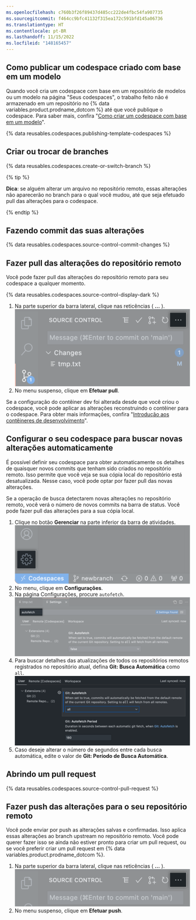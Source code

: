 ```yaml
---
ms.openlocfilehash: c760b3f26f89437d485cc222de4fbc54fa907735
ms.sourcegitcommit: f464cc9bfc41132f315ea172c591bfd145a06736
ms.translationtype: HT
ms.contentlocale: pt-BR
ms.lasthandoff: 11/15/2022
ms.locfileid: "148165457"
---
```

## Como publicar um codespace criado com base em um modelo

Quando você cria um codespace com base em um repositório de modelos ou um modelo na página "Seus codespaces", o trabalho feito não é armazenado em um repositório no {% data variables.product.prodname_dotcom %} até que você publique o codespace. Para saber mais, confira "[Como criar um codespace com base em um modelo](/codespaces/developing-in-codespaces/creating-a-codespace-from-a-template#publishing-to-a-repository-on-github)".

{% data reusables.codespaces.publishing-template-codespaces %}

## Criar ou trocar de branches

{% data reusables.codespaces.create-or-switch-branch %}

{% tip %}

**Dica**: se alguém alterar um arquivo no repositório remoto, essas alterações não aparecerão no branch para o qual você mudou, até que seja efetuado pull das alterações para o codespace. 

{% endtip %}

## Fazendo commit das suas alterações 

{% data reusables.codespaces.source-control-commit-changes %} 

## Fazer pull das alterações do repositório remoto

Você pode fazer pull das alterações do repositório remoto para seu codespace a qualquer momento. 

{% data reusables.codespaces.source-control-display-dark %}
1. Na parte superior da barra lateral, clique nas reticências ( **…** ). ![Botão de reticências para Exibir e Mais Ações](/assets/images/help/codespaces/source-control-ellipsis-button.png)
1. No menu suspenso, clique em **Efetuar pull**.

Se a configuração do contêiner dev foi alterada desde que você criou o codespace, você pode aplicar as alterações reconstruindo o contêiner para o codespace. Para obter mais informações, confira "[Introdução aos contêineres de desenvolvimento](/codespaces/setting-up-your-codespace/configuring-codespaces-for-your-project#applying-changes-to-your-configuration)".

## Configurar o seu codespace para buscar novas alterações automaticamente 

É possível definir seu codespace para obter automaticamente os detalhes de quaisquer novos commits que tenham sido criados no repositório remoto. Isso permite que você veja se sua cópia local do repositório está desatualizada. Nesse caso, você pode optar por fazer pull das novas alterações. 

Se a operação de busca detectarem novas alterações no repositório remoto, você verá o número de novos commits na barra de status. Você pode fazer pull das alterações para a sua cópia local.

1. Clique no botão **Gerenciar** na parte inferior da barra de atividades.
![Botão Gerenciar](/assets/images/help/codespaces/manage-button.png)
1. No menu, clique em **Configurações**.
1. Na página Configurações, procure `autofetch`.
![Pesquisa por busca automática](/assets/images/help/codespaces/autofetch-search.png)
1. Para buscar detalhes das atualizações de todos os repositórios remotos registrados no repositório atual, defina **Git: Busca Automática** como `all`.
![Habilitar a busca automática do Git](/assets/images/help/codespaces/autofetch-all.png)
1. Caso deseje alterar o número de segundos entre cada busca automática, edite o valor de **Git: Período de Busca Automática**.

## Abrindo um pull request

{% data reusables.codespaces.source-control-pull-request %} 

## Fazer push das alterações para o seu repositório remoto

Você pode enviar por push as alterações salvas e confirmadas. Isso aplica essas alterações ao branch upstream no repositório remoto. Você pode querer fazer isso se ainda não estiver pronto para criar um pull request, ou se você preferir criar um pull request em {% data variables.product.prodname_dotcom %}.

1. Na parte superior da barra lateral, clique nas reticências ( **…** ). ![Botão de reticências para Exibir e Mais Ações](/assets/images/help/codespaces/source-control-ellipsis-button-nochanges.png)
1. No menu suspenso, clique em **Efetuar push**.
